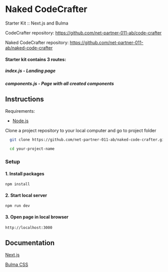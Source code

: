 # Naked CodeCrafter 
Starter Kit :: Next.js and Bulma

CodeCrafter repository: https://github.com/net-partner-011-ab/code-crafter

Naked CodeCrafter repository: https://github.com/net-partner-011-ab/naked-code-crafter


#### Starter kit contains 3 routes:
##### index.js - Landing page
##### components.js - Page with all created components

## Instructions

Requirements:

+ [Node.js](https://nodejs.org/en)

Clone a project repository to your local computer and go to project folder

```bash
  git clone https://github.com/net-partner-011-ab/naked-code-crafter.git your-project-name

  cd your-project-name
```

### Setup


#### 1. Install packages
```shell
npm install
```

#### 2. Start local server
```shell
npm run dev
```

#### 3. Open page in local browser
```shell
http://localhost:3000
``` 

## Documentation

[Next.js](https://nextjs.org/docs)

[Bulma CSS](https://bulma.io/documentation/)